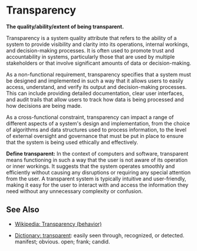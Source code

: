 # Transparency

**The quality/ability/extent of being transparent.**

<span data-chatgpt-prompt="explain transparency (system quality attribute, non-functional requirement, cross-functional constraint )">

Transparency is a system quality attribute that refers to the ability of a system to provide visibility and clarity into its operations, internal workings, and decision-making processes. It is often used to promote trust and accountability in systems, particularly those that are used by multiple stakeholders or that involve significant amounts of data or decision-making.

As a non-functional requirement, transparency specifies that a system must be designed and implemented in such a way that it allows users to easily access, understand, and verify its output and decision-making processes. This can include providing detailed documentation, clear user interfaces, and audit trails that allow users to track how data is being processed and how decisions are being made.

As a cross-functional constraint, transparency can impact a range of different aspects of a system's design and implementation, from the choice of algorithms and data structures used to process information, to the level of external oversight and governance that must be put in place to ensure that the system is being used ethically and effectively.


</span>

**Define transparent:** <span data-chatgpt-prompt="define transparent (computers and software)">In the context of computers and software, transparent means functioning in such a way that the user is not aware of its operation or inner workings. It suggests that the system operates smoothly and efficiently without causing any disruptions or requiring any special attention from the user. A transparent system is typically intuitive and user-friendly, making it easy for the user to interact with and access the information they need without any unnecessary complexity or confusion.</span>

## See Also

* [Wikipedia: Transparency (behavior)](https://wikipedia.org/wiki/Transparency_(behavior))

* [Dictionary: transparent](https://www.dictionary.com/browse/transparent): easily seen through, recognized, or detected. manifest; obvious. open; frank; candid.
